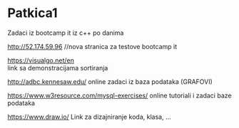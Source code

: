 ﻿# Patkica1


Zadaci iz bootcamp it iz c++ po danima


http://52.174.59.96 //nova stranica za testove bootcamp it


https://visualgo.net/en				
link sa demonstracijama sortiranja


http://adbc.kennesaw.edu/
online zadaci iz baza podataka (GRAFOVI)


https://www.w3resource.com/mysql-exercises/
online tutoriali i zadaci baze podataka


https://www.draw.io/
Link za dizajniranje koda, klasa, ...